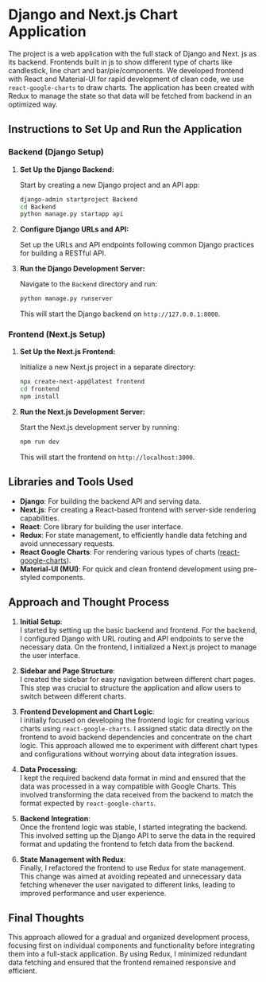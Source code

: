 # Django and Next.js Chart Application

The project is a web application with the full stack of Django and Next. js as its backend. Frontends built in js to show different type of charts like candlestick, line chart and bar/pie/components. We developed frontend with React and Material-UI for rapid development of clean code, we use `react-google-charts` to draw charts. The application has been created with Redux to manage the state so that data will be fetched from backend in an optimized way.

## Instructions to Set Up and Run the Application

### Backend (Django Setup)

1. **Set Up the Django Backend:**

   Start by creating a new Django project and an API app:
   ```bash
   django-admin startproject Backend
   cd Backend
   python manage.py startapp api
   ```

2. **Configure Django URLs and API:**

   Set up the URLs and API endpoints following common Django practices for building a RESTful API.

3. **Run the Django Development Server:**

   Navigate to the `Backend` directory and run:
   ```bash
   python manage.py runserver
   ```
   This will start the Django backend on `http://127.0.0.1:8000`.

### Frontend (Next.js Setup)

1. **Set Up the Next.js Frontend:**

   Initialize a new Next.js project in a separate directory:
   ```bash
   npx create-next-app@latest frontend
   cd frontend
   npm install
   ```

2. **Run the Next.js Development Server:**

   Start the Next.js development server by running:
   ```bash
   npm run dev
   ```
   This will start the frontend on `http://localhost:3000`.

## Libraries and Tools Used

- **Django**: For building the backend API and serving data.
- **Next.js**: For creating a React-based frontend with server-side rendering capabilities.
- **React**: Core library for building the user interface.
- **Redux**: For state management, to efficiently handle data fetching and avoid unnecessary requests.
- **React Google Charts**: For rendering various types of charts ([react-google-charts](https://www.react-google-charts.com/components)).
- **Material-UI (MUI)**: For quick and clean frontend development using pre-styled components.

## Approach and Thought Process

1. **Initial Setup**:  
   I started by setting up the basic backend and frontend. For the backend, I configured Django with URL routing and API endpoints to serve the necessary data. On the frontend, I initialized a Next.js project to manage the user interface.

2. **Sidebar and Page Structure**:  
   I created the sidebar for easy navigation between different chart pages. This step was crucial to structure the application and allow users to switch between different charts.

3. **Frontend Development and Chart Logic**:  
   I initially focused on developing the frontend logic for creating various charts using `react-google-charts`. I assigned static data directly on the frontend to avoid backend dependencies and concentrate on the chart logic. This approach allowed me to experiment with different chart types and configurations without worrying about data integration issues.

4. **Data Processing**:  
   I kept the required backend data format in mind and ensured that the data was processed in a way compatible with Google Charts. This involved transforming the data received from the backend to match the format expected by `react-google-charts`.

5. **Backend Integration**:  
   Once the frontend logic was stable, I started integrating the backend. This involved setting up the Django API to serve the data in the required format and updating the frontend to fetch data from the backend.

6. **State Management with Redux**:  
   Finally, I refactored the frontend to use Redux for state management. This change was aimed at avoiding repeated and unnecessary data fetching whenever the user navigated to different links, leading to improved performance and user experience.

## Final Thoughts

This approach allowed for a gradual and organized development process, focusing first on individual components and functionality before integrating them into a full-stack application. By using Redux, I minimized redundant data fetching and ensured that the frontend remained responsive and efficient.
